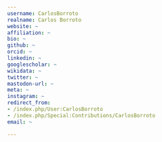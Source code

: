 ```yaml
---
username: CarlosBorroto
realname: Carlos Borroto
website: ~
affiliation: ~
bio: ~
github: ~
orcid: ~
linkedin: ~
googlescholar: ~
wikidata: ~
twitter: ~
mastodon-url: ~
meta: ~
instagram: ~
redirect_from:
- /index.php/User:CarlosBorroto
- /index.php/Special:Contributions/CarlosBorroto
email: ~

---
```

